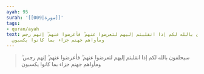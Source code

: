 ```yaml
---
ayah: 95
surah: '[[009|سورة]]'
tags:
- quran/ayah
text: سيحلفون بالله لكم إذا انقلبتم إليهم لتعرضوا عنهم ۖ فأعرضوا عنهم ۖ إنهم رجس ۖ
  ومأواهم جهنم جزاء بما كانوا يكسبون
---
```

> سيحلفون بالله لكم إذا انقلبتم إليهم لتعرضوا عنهم ۖ فأعرضوا عنهم ۖ إنهم رجس ۖ ومأواهم جهنم جزاء بما كانوا يكسبون

